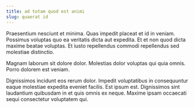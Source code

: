 ```yaml
---
title: ad totam quod est animi
slug: quaerat id
---
```


Praesentium nesciunt et minima. Quas impedit placeat et id in veniam. Possimus voluptas quo ea veritatis dicta aut expedita. Et et non quod dicta maxime beatae voluptas. Et iusto repellendus commodi repellendus sed molestiae distinctio.

Magnam laborum sit dolore dolor. Molestias dolor voluptas qui quia omnis. Porro dolorem est veniam.

Dignissimos incidunt eos rerum dolor. Impedit voluptatibus in consequuntur eaque molestiae expedita eveniet facilis. Est ipsum est. Dignissimos sint laudantium quibusdam in et quis omnis ex neque. Maxime ipsam occaecati sequi consectetur voluptatem qui.
